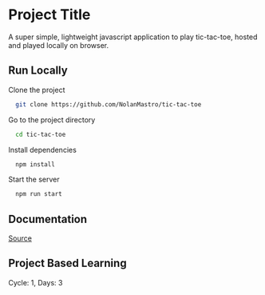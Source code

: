 
# Project Title

A super simple, lightweight javascript application to play tic-tac-toe, hosted and played locally on browser.


## Run Locally

Clone the project

```bash
  git clone https://github.com/NolanMastro/tic-tac-toe
```

Go to the project directory

```bash
  cd tic-tac-toe
```

Install dependencies

```bash
  npm install
```

Start the server

```bash
  npm run start
```

## Documentation

[Source](https://github.com/practical-tutorials/project-based-learning)

## Project Based Learning
Cycle: 1, Days: 3
